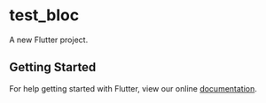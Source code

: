 # test_bloc

A new Flutter project.

## Getting Started

For help getting started with Flutter, view our online
[documentation](https://flutter.io/).
